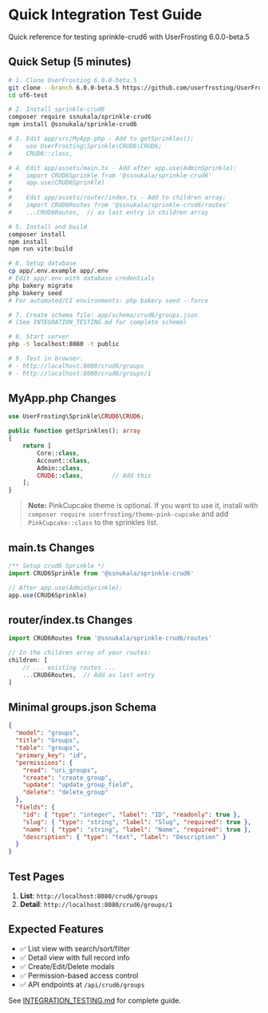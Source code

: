 # Quick Integration Test Guide

Quick reference for testing sprinkle-crud6 with UserFrosting 6.0.0-beta.5

## Quick Setup (5 minutes)

```bash
# 1. Clone UserFrosting 6.0.0-beta.5
git clone --branch 6.0.0-beta.5 https://github.com/userfrosting/UserFrosting.git uf6-test
cd uf6-test

# 2. Install sprinkle-crud6
composer require ssnukala/sprinkle-crud6
npm install @ssnukala/sprinkle-crud6

# 3. Edit app/src/MyApp.php - Add to getSprinkles():
#    use UserFrosting\Sprinkle\CRUD6\CRUD6;
#    CRUD6::class,

# 4. Edit app/assets/main.ts - Add after app.use(AdminSprinkle):
#    import CRUD6Sprinkle from '@ssnukala/sprinkle-crud6'
#    app.use(CRUD6Sprinkle)
#
#    Edit app/assets/router/index.ts - Add to children array:
#    import CRUD6Routes from '@ssnukala/sprinkle-crud6/routes'
#    ...CRUD6Routes,  // as last entry in children array

# 5. Install and build
composer install
npm install
npm run vite:build

# 6. Setup database
cp app/.env.example app/.env
# Edit app/.env with database credentials
php bakery migrate
php bakery seed
# For automated/CI environments: php bakery seed --force

# 7. Create schema file: app/schema/crud6/groups.json
# (See INTEGRATION_TESTING.md for complete schema)

# 8. Start server
php -S localhost:8080 -t public

# 9. Test in browser:
# - http://localhost:8080/crud6/groups
# - http://localhost:8080/crud6/groups/1
```

## MyApp.php Changes

```php
use UserFrosting\Sprinkle\CRUD6\CRUD6;

public function getSprinkles(): array
{
    return [
        Core::class,
        Account::class,
        Admin::class,
        CRUD6::class,        // Add this
    ];
}
```

> **Note:** PinkCupcake theme is optional. If you want to use it, install with `composer require userfrosting/theme-pink-cupcake` and add `PinkCupcake::class` to the sprinkles list.

## main.ts Changes

```typescript
/** Setup crud6 Sprinkle */
import CRUD6Sprinkle from '@ssnukala/sprinkle-crud6'

// After app.use(AdminSprinkle):
app.use(CRUD6Sprinkle)
```

## router/index.ts Changes

```typescript
import CRUD6Routes from '@ssnukala/sprinkle-crud6/routes'

// In the children array of your routes:
children: [
    // ... existing routes ...
    ...CRUD6Routes,  // Add as last entry
]
```

## Minimal groups.json Schema

```json
{
  "model": "groups",
  "title": "Groups",
  "table": "groups",
  "primary_key": "id",
  "permissions": {
    "read": "uri_groups",
    "create": "create_group",
    "update": "update_group_field",
    "delete": "delete_group"
  },
  "fields": {
    "id": { "type": "integer", "label": "ID", "readonly": true },
    "slug": { "type": "string", "label": "Slug", "required": true },
    "name": { "type": "string", "label": "Name", "required": true },
    "description": { "type": "text", "label": "Description" }
  }
}
```

## Test Pages

1. **List**: `http://localhost:8080/crud6/groups`
2. **Detail**: `http://localhost:8080/crud6/groups/1`

## Expected Features

- ✅ List view with search/sort/filter
- ✅ Detail view with full record info
- ✅ Create/Edit/Delete modals
- ✅ Permission-based access control
- ✅ API endpoints at `/api/crud6/groups`

See [INTEGRATION_TESTING.md](./INTEGRATION_TESTING.md) for complete guide.
